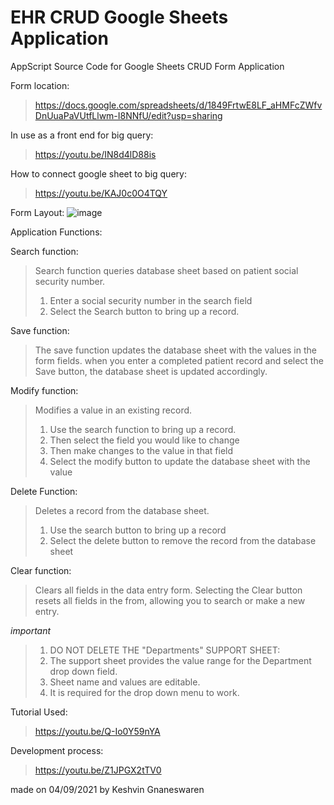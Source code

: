 # EHR CRUD Google Sheets Application
AppScript Source Code for Google Sheets CRUD Form Application

Form location:
> https://docs.google.com/spreadsheets/d/1849FrtwE8LF_aHMFcZWfvDnUuaPaVUtfLlwm-I8NNfU/edit?usp=sharing

In use as a front end for big query:
> https://youtu.be/IN8d4lD88is 

How to connect google sheet to big query:
> https://youtu.be/KAJ0c0O4TQY



Form Layout:
![image](https://user-images.githubusercontent.com/51284025/132168932-98e1346a-6542-40a4-8dcc-fe9ef29064ec.png)



Application Functions:





Search function:

> Search function queries database sheet based on patient social security number.
> 1) Enter a social security number in the search field
> 2) Select the Search button to bring up a record.







Save function:

> The save function updates the database sheet with the values in the form fields. 
> when you enter a completed patient record and select the Save button, the database sheet is updated accordingly.








Modify function:

> Modifies a value in an existing record.
> 1) Use the search function to bring up a record.
> 2) Then select the field you would like to change
> 3) Then make changes to the value in that field
> 4) Select the modify button to update the database sheet with the value









Delete Function:

> Deletes a record from the database sheet.
> 1) Use the search button to bring up a record
> 3) Select the delete button to remove the record from the database sheet








Clear function:

> Clears all fields in the data entry form.
> Selecting the Clear button resets all fields in the from, allowing you to search or make a new entry.









*important*

> 1) DO NOT DELETE THE "Departments" SUPPORT SHEET:
> 2) The support sheet provides the value range for the Department drop down field.
> 3) Sheet name and values are editable.
> 4) It is required for the drop down menu to work.




Tutorial Used:
> https://youtu.be/Q-Io0Y59nYA


Development process:
> https://youtu.be/Z1JPGX2tTV0

made on 04/09/2021 by Keshvin Gnaneswaren

